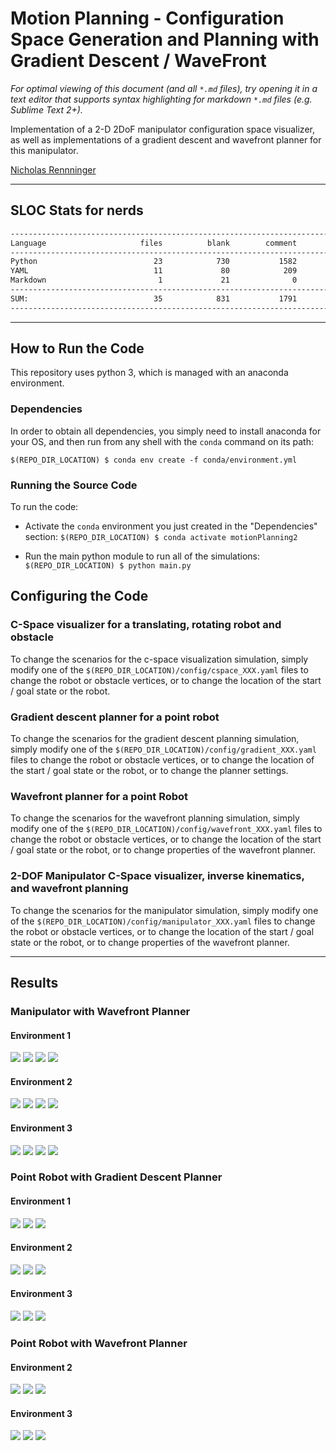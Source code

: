 # Motion Planning - Configuration Space Generation and Planning with Gradient Descent / WaveFront 
*For optimal viewing of this document (and all `*.md` files), try opening it in a text editor that supports syntax highlighting for markdown `*.md` files (e.g. Sublime Text 2+).*

Implementation of a 2-D 2DoF manipulator configuration space visualizer, as well as implementations of a gradient descent and wavefront planner for this manipulator.

[Nicholas Rennninger](https://github.com/nicholasRenninger)

---
## SLOC Stats for nerds
```bash
-------------------------------------------------------------------------------
Language                     files          blank        comment           code
-------------------------------------------------------------------------------
Python                          23            730           1582           1635
YAML                            11             80            209            148
Markdown                         1             21              0             28
-------------------------------------------------------------------------------
SUM:                            35            831           1791           1811
-------------------------------------------------------------------------------
```
---

## How to Run the Code

This repository uses python 3, which is managed with an anaconda environment.

### Dependencies
In order to obtain all dependencies, you simply need to install anaconda for your OS, and then run from any shell with the `conda` command on its path:

`$(REPO_DIR_LOCATION) $ conda env create -f conda/environment.yml`


### Running the Source Code

To run the code:

* Activate the `conda` environment you just created in the "Dependencies" section:
`$(REPO_DIR_LOCATION) $ conda activate motionPlanning2`

* Run the main python module to run all of the simulations:
`$(REPO_DIR_LOCATION) $ python main.py`


## Configuring the Code

### C-Space visualizer for a translating, rotating robot and obstacle
To change the scenarios for the c-space visualization simulation, simply modify one of the `$(REPO_DIR_LOCATION)/config/cspace_XXX.yaml` files to change the robot or obstacle vertices, or to change the location of the start / goal state or the robot.

### Gradient descent planner for a point robot
To change the scenarios for the gradient descent planning simulation, simply modify one of the `$(REPO_DIR_LOCATION)/config/gradient_XXX.yaml` files to change the robot or obstacle vertices, or to change the location of the start / goal state or the robot, or to change the planner settings.

### Wavefront planner for a point Robot
To change the scenarios for the wavefront planning simulation, simply modify one of the `$(REPO_DIR_LOCATION)/config/wavefront_XXX.yaml` files to change the robot or obstacle vertices, or to change the location of the start / goal state or the robot, or to change properties of the wavefront planner.

### 2-DOF Manipulator C-Space visualizer, inverse kinematics, and wavefront planning
To change the scenarios for the manipulator simulation, simply modify one of the `$(REPO_DIR_LOCATION)/config/manipulator_XXX.yaml` files to change the robot or obstacle vertices, or to change the location of the start / goal state or the robot, or to change properties of the wavefront planner.

---

## Results

### Manipulator with Wavefront Planner

#### Environment 1
<img src="https://github.com/nicholasRenninger/cSpaceViz_Gradient_Wavefront_planners/blob/master/figures/manipulator_env1-workspace.gif"/>
<img src="https://github.com/nicholasRenninger/cSpaceViz_Gradient_Wavefront_planners/blob/master/figures/manipulator_env1-wavefrontPlannerwavefront.png"/>
<img src="https://github.com/nicholasRenninger/cSpaceViz_Gradient_Wavefront_planners/blob/master/figures/manipulator_env1-cSpace.png"/>
<img src="https://github.com/nicholasRenninger/cSpaceViz_Gradient_Wavefront_planners/blob/master/figures/manipulator_env1-workspace.png"/>

#### Environment 2
<img src="https://github.com/nicholasRenninger/cSpaceViz_Gradient_Wavefront_planners/blob/master/figures/manipulator_env2-workspace.gif"/>
<img src="https://github.com/nicholasRenninger/cSpaceViz_Gradient_Wavefront_planners/blob/master/figures/manipulator_env2-wavefrontPlannerwavefront.png"/>
<img src="https://github.com/nicholasRenninger/cSpaceViz_Gradient_Wavefront_planners/blob/master/figures/manipulator_env2-cSpace.png"/>
<img src="https://github.com/nicholasRenninger/cSpaceViz_Gradient_Wavefront_planners/blob/master/figures/manipulator_env2-workspace.png"/>

#### Environment 3
<img src="https://github.com/nicholasRenninger/cSpaceViz_Gradient_Wavefront_planners/blob/master/figures/manipulator_env3-workspace.gif"/>
<img src="https://github.com/nicholasRenninger/cSpaceViz_Gradient_Wavefront_planners/blob/master/figures/manipulator_env3-wavefrontPlannerwavefront.png"/>
<img src="https://github.com/nicholasRenninger/cSpaceViz_Gradient_Wavefront_planners/blob/master/figures/manipulator_env3-cSpace.png"/>
<img src="https://github.com/nicholasRenninger/cSpaceViz_Gradient_Wavefront_planners/blob/master/figures/manipulator_env3-workspace.png"/>


### Point Robot with Gradient Descent Planner

#### Environment 1
<img src="https://github.com/nicholasRenninger/cSpaceViz_Gradient_Wavefront_planners/blob/master/figures/gradient_env1-workspace.png"/>
<img src="https://github.com/nicholasRenninger/cSpaceViz_Gradient_Wavefront_planners/blob/master/figures/gradient_env1-cSpace.png"/>
<img src="https://github.com/nicholasRenninger/cSpaceViz_Gradient_Wavefront_planners/blob/master/figures/gradient_env1-gradientPlanner.png"/>

#### Environment 2
<img src="https://github.com/nicholasRenninger/cSpaceViz_Gradient_Wavefront_planners/blob/master/figures/gradient_env2-workspace.png"/>
<img src="https://github.com/nicholasRenninger/cSpaceViz_Gradient_Wavefront_planners/blob/master/figures/gradient_env2-cSpace.png"/>
<img src="https://github.com/nicholasRenninger/cSpaceViz_Gradient_Wavefront_planners/blob/master/figures/gradient_env2-gradientPlanner.png"/>

#### Environment 3
<img src="https://github.com/nicholasRenninger/cSpaceViz_Gradient_Wavefront_planners/blob/master/figures/gradient_env3-workspace.png"/>
<img src="https://github.com/nicholasRenninger/cSpaceViz_Gradient_Wavefront_planners/blob/master/figures/gradient_env3-cSpace.png"/>
<img src="https://github.com/nicholasRenninger/cSpaceViz_Gradient_Wavefront_planners/blob/master/figures/gradient_env3-gradientPlanner.png"/>

### Point Robot with Wavefront Planner

#### Environment 2
<img src="https://github.com/nicholasRenninger/cSpaceViz_Gradient_Wavefront_planners/blob/master/figures/wavefront_env2-workspace.png"/>
<img src="https://github.com/nicholasRenninger/cSpaceViz_Gradient_Wavefront_planners/blob/master/figures/wavefront_env2-cSpace.png"/>
<img src="https://github.com/nicholasRenninger/cSpaceViz_Gradient_Wavefront_planners/blob/master/figures/wavefront_env2-wavefront.png"/>

#### Environment 3
<img src="https://github.com/nicholasRenninger/cSpaceViz_Gradient_Wavefront_planners/blob/master/figures/wavefront_env3-workspace.png"/>
<img src="https://github.com/nicholasRenninger/cSpaceViz_Gradient_Wavefront_planners/blob/master/figures/wavefront_env3-cSpace.png"/>
<img src="https://github.com/nicholasRenninger/cSpaceViz_Gradient_Wavefront_planners/blob/master/figures/wavefront_env3-wavefront.png"/>
